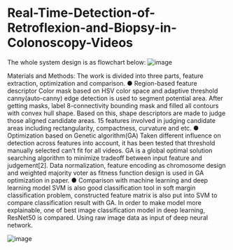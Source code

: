 # Real-Time-Detection-of-Retroflexion-and-Biopsy-in-Colonoscopy-Videos

The whole system design is as flowchart below:
![image](https://github.com/zhaxuefan/image/blob/master/7186.png)


Materials and Methods: The work is divided into three parts, feature extraction, optimization and comparison.
●	Region-based feature descriptor
Color mask based on HSV color space and adaptive threshold canny(auto-canny) edge detection is used to segment potential area. After getting masks, label 8-connectivity bounding mask and filled all contours with convex hull shape. Based on this, shape descriptors are made to judge those aligned candidate areas. 15 features involved in judging candidate areas including rectangularity, compactness, curvature and etc.
●	Optimization based on Genetic algorithm(GA)
Taken different influence on detection across features into account, it has been tested that threshold manually selected can’t fit for all videos. GA is a global optimal solution searching algorithm to minimize tradeoff between input feature and judgement[2]. Data normalization, feature encoding as chromosome design and weighted majority voter as fitness function design is used in GA optimization in paper.
●	Comparison with machine learning and deep learning model
SVM is also good classification tool in soft margin classification problem, constructed feature matrix is also put into SVM to compare classification result with GA. In order to make model more explainable, one of best image classification model in deep learning, ResNet50 is compared. Using raw image data as input of deep neural network. 


![image](https://github.com/zhaxuefan/image/blob/master/7187.png)
